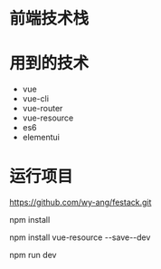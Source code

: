 # 前端技术栈

# 用到的技术
- vue
- vue-cli
- vue-router
- vue-resource
- es6
- elementui
# 运行项目

https://github.com/wy-ang/festack.git

npm install

npm install vue-resource --save--dev

npm run dev